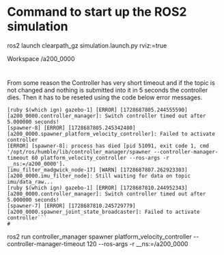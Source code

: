 
# Command to start up the ROS2 simulation
ros2 launch clearpath_gz simulation.launch.py rviz:=true

Workspace
/a200_0000

#
From some reason the Controller has very short timeout and if the topic is not changed and nothing is submitted into it in 5 seconds the controller dies. Then it has to be reseted using the code below error messages.

```[ruby $(which ign) gazebo-1] 
[ruby $(which ign) gazebo-1] [ERROR] [1728687805.244555590] [a200_0000.controller_manager]: Switch controller timed out after 5.000000 seconds!
[spawner-8] [ERROR] [1728687805.245342480] [a200_0000.spawner_platform_velocity_controller]: Failed to activate controller
[ERROR] [spawner-8]: process has died [pid 51091, exit code 1, cmd '/opt/ros/humble/lib/controller_manager/spawner --controller-manager-timeout 60 platform_velocity_controller --ros-args -r __ns:=/a200_0000'].
[imu_filter_madgwick_node-17] [WARN] [1728687807.262923303] [a200_0000.imu_filter_node]: Still waiting for data on topic imu/data_raw...
[ruby $(which ign) gazebo-1] [ERROR] [1728687810.244952343] [a200_0000.controller_manager]: Switch controller timed out after 5.000000 seconds!
[spawner-7] [ERROR] [1728687810.245729779] [a200_0000.spawner_joint_state_broadcaster]: Failed to activate controller```
#
```
ros2 run controller_manager spawner platform_velocity_controller --controller-manager-timeout 120 --ros-args -r __ns:=/a200_0000
```
